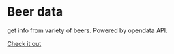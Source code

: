 # Beer data
get info from variety of beers. Powered by opendata API.

[Check it out](https://www.beerdata.netlify.com)
